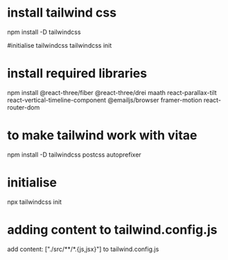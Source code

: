 
# install tailwind css
npm install -D tailwindcss

#initialise tailwindcss
tailwindcss init 

# install required libraries
npm install @react-three/fiber @react-three/drei maath  react-parallax-tilt react-vertical-timeline-component @emailjs/browser framer-motion react-router-dom

# to make tailwind  work with vitae
npm install -D tailwindcss postcss autoprefixer

# initialise 
npx tailwindcss init

# adding content to tailwind.config.js
add content: ["./src/**/*.{js,jsx}"] to tailwind.config.js